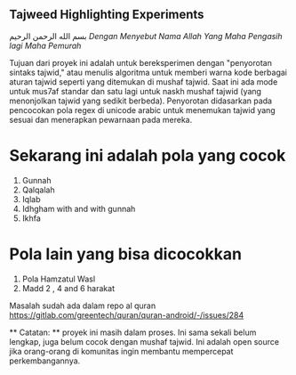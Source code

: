 ## Tajweed Highlighting Experiments

بسم الله الرحمن الرحيم
*Dengan Menyebut Nama Allah Yang Maha Pengasih lagi Maha Pemurah*

Tujuan dari proyek ini adalah untuk bereksperimen dengan "penyorotan sintaks tajwid," atau menulis algoritma untuk memberi warna kode berbagai aturan tajwid seperti yang ditemukan di mushaf tajwid. Saat ini ada mode untuk mus7af standar dan satu lagi untuk naskh mushaf tajwid (yang menonjolkan tajwid yang sedikit berbeda). Penyorotan didasarkan pada pencocokan pola regex di unicode arabic untuk menemukan tajwid yang sesuai dan menerapkan pewarnaan pada mereka.

# Sekarang ini adalah pola yang cocok
1. Gunnah
2. Qalqalah
3. Iqlab
4. Idhgham with and with gunnah
5. Ikhfa

# Pola lain yang bisa dicocokkan
1. Pola Hamzatul Wasl
2. Madd 2 , 4 and 6 harakat 

Masalah sudah ada dalam repo al quran 
https://gitlab.com/greentech/quran/quran-android/-/issues/284


** Catatan: ** proyek ini masih dalam proses. Ini sama sekali belum lengkap, juga belum cocok dengan mushaf tajwid. Ini adalah open source jika orang-orang di komunitas ingin membantu mempercepat perkembangannya.

